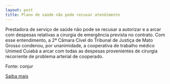 ```yaml
---
layout: post
title: Plano de saúde não pode recusar atendimento
---
```

<p>Prestadora de serviço de saúde não pode se recusar a autorizar e a arcar com despesas relativas a cirurgia de emergência prevista no contrato. Com esse entendimento, a 2ª Câmara Cível do Tribunal de Justiça de Mato Grosso condenou, por unanimidade, a cooperativa de trabalho médico Unimed Cuiabá a arcar com todas as despesas provenientes de cirurgia recorrente de problema arterial de cooperado.</p><p>Fonte: conjur</p><p><a href="http://www.conjur.com.br/2009-mar-05/plano-saude-nao-recusar-cirurgia-emergencia" target="_blank">Saiba mais </a></p>
